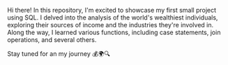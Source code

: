 Hi there!
In this repository, I'm excited to showcase my first small project using SQL. I delved into the analysis of the world's wealthiest individuals, exploring their sources of income and the industries they're involved in. Along the way, I learned various functions, including case statements, join operations, and several others. 

Stay tuned for an my journey  💰🌍🔍
